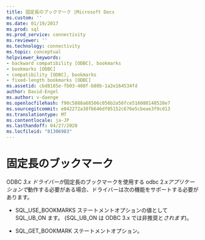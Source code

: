 ```yaml
---
title: 固定長のブックマーク |Microsoft Docs
ms.custom: ''
ms.date: 01/19/2017
ms.prod: sql
ms.prod_service: connectivity
ms.reviewer: ''
ms.technology: connectivity
ms.topic: conceptual
helpviewer_keywords:
- backward compatibility [ODBC], bookmarks
- bookmarks [ODBC]
- compatibility [ODBC], bookmarks
- fixed-length bookmarks [ODBC]
ms.assetid: cbd8185e-fb03-408f-b80b-1a2e164534fd
author: David-Engel
ms.author: v-daenge
ms.openlocfilehash: f90c5888a68506c056b2a56fce516080148528e7
ms.sourcegitcommit: e042272a38fb646df05152c676e5cbeae3f9cd13
ms.translationtype: MT
ms.contentlocale: ja-JP
ms.lasthandoff: 04/27/2020
ms.locfileid: "81306983"
---
```

# <a name="fixed-length-bookmarks"></a>固定長のブックマーク
ODBC *3.x ドライバーが*固定長のブックマークを使用する odbc 2.x*アプリケーションで*動作する必要がある場合、ドライバーは次の機能をサポートする必要があります。  
  
-   SQL_USE_BOOKMARKS ステートメントオプションの値として SQL_UB_ON ます。 (SQL_UB_ON は ODBC 3.x では非推奨と*されます*)。  
  
-   SQL_GET_BOOKMARK ステートメントオプション。
